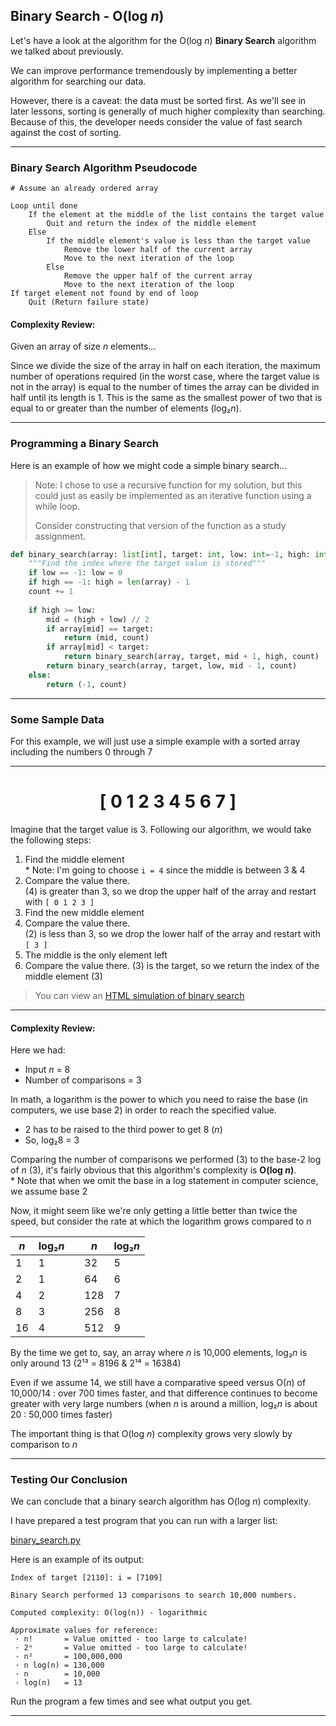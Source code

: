 ## Binary Search - O(log *n*)

Let's have a look at the algorithm for the O(log *n*) **Binary Search** algorithm we talked about previously.

We can improve performance tremendously by implementing a better algorithm for
searching our data.

However, there is a caveat: the data must be sorted first. As we'll see in
later lessons, sorting is generally of much higher complexity than searching.
Because of this, the developer needs consider the value of fast search
against the cost of sorting.

---

### Binary Search Algorithm Pseudocode

```pseudocode
# Assume an already ordered array

Loop until done
    If the element at the middle of the list contains the target value
        Quit and return the index of the middle element
    Else
        If the middle element's value is less than the target value
            Remove the lower half of the current array
            Move to the next iteration of the loop
        Else
            Remove the upper half of the current array
            Move to the next iteration of the loop
If target element not found by end of loop
    Quit (Return failure state)
```

#### Complexity Review:

Given an array of size *n* elements...

Since we divide the size of the array in half on each iteration, the maximum
number of operations required (in the worst case, where the target value 
is not in the array) is equal to the number of times the array can be divided
in half until its length is 1. This is the same as the smallest power of two
that is equal to or greater than the number of elements (log₂*n*).

---

### Programming a Binary Search

Here is an example of how we might code a simple binary search...

> Note: I chose to use a recursive function for my solution, but this could
> just as easily be implemented as an iterative function using a while loop.
>
> Consider constructing that version of the function as a study assignment.

```python
def binary_search(array: list[int], target: int, low: int=-1, high: int=-1, count: int=0) -> tuple[int, int]:
    """Find the index where the target value is stored"""
    if low == -1: low = 0
    if high == -1: high = len(array) - 1
    count += 1
    
    if high >= low:
        mid = (high + low) // 2
        if array[mid] == target:
            return (mid, count)
        if array[mid] < target:
            return binary_search(array, target, mid + 1, high, count)
        return binary_search(array, target, low, mid - 1, count)
    else:
        return (-1, count)
```

---

### Some Sample Data

For this example, we will just use a simple example with a sorted array including the numbers 0 through 7

---

# <center>[ 0  1  2  3  4  5  6  7 ]</center>

Imagine that the target value is 3. Following our algorithm, we would take 
the following steps:

1. Find the middle element  
   \* Note: I'm going to choose `i = 4` since the middle is between 3 & 4
2. Compare the value there.  
   (4) is greater than 3, so we drop the upper half of the array and restart 
   with `[ 0 1 2 3 ]`
3. Find the new middle element
4. Compare the value there.  
   (2) is less than 3, so we drop the lower half of the array and restart 
   with `[ 3 ]`
5. The middle is the only element left
6. Compare the value there.
    (3) is the target, so we return the index of the middle element (3)
    
> You can view an
> [HTML simulation of binary search](./html/linear_search_animation.html)

---

#### Complexity Review:

Here we had:

* Input *n* = 8
* Number of comparisons = 3

In math, a logarithm is the power to which you need to raise the base (in 
computers, we use base 2) in order to reach the specified value.

* 2 has to be raised to the third power to get 8 (*n*)
* So, log₂8 = 3

Comparing the number of comparisons we performed (3) to the base-2 log of *n* 
(3), it's fairly obvious that this algorithm's complexity is **O(log *n*)**.  
\* Note that when we omit the base in a log statement in computer science, we 
assume base 2

Now, it might seem like we're only getting a little better than twice the 
speed, but consider the rate at which the logarithm grows compared to *n*

| *n* | log₂*n* | | *n* | log₂*n* |
|-----|---------|-|-----|---------| 
| 1 | 1 | | 32 | 5 |
| 2 | 1 | | 64 | 6 |
| 4 | 2 | | 128 | 7 |
| 8 | 3 | | 256 | 8 |
| 16 | 4 | | 512 | 9 |

By the time we get to, say, an array where *n* is 10,000 elements, log₂*n* is only around 13 (2¹³ = 8196 & 2¹⁴ = 16384)

Even if we assume 14, we still have a comparative speed versus O(*n*) of 10,000/14 : over 700 times faster, and that difference continues to become greater with very large numbers (when *n* is around a million, log₂*n* is about 20 : 50,000 times faster)

The important thing is that O(log *n*) complexity grows very slowly by comparison to *n*

---

### Testing Our Conclusion

We can conclude that a binary search algorithm has O(log *n*) complexity.

I have prepared a test program that you can run with a larger list:

[binary_search.py](./02_binary_search.py)

Here is an example of its output:

```
Index of target [2110]: i = [7109]

Binary Search performed 13 comparisons to search 10,000 numbers.

Computed complexity: O(log(n)) - logarithmic

Approximate values for reference:
 · n!       = Value omitted - too large to calculate!
 · 2ⁿ       = Value omitted - too large to calculate!
 · n²       = 100,000,000
 · n log(n) = 130,000
 · n        = 10,000
 · log(n)   = 13
 ```

Run the program a few times and see what output you get.

---
